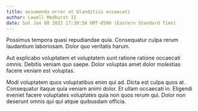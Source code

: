 ```yaml
---
title: assumenda error et blanditiis occaecati
author: Lowell Medhurst II
date: Sat Jan 08 2022 17:30:58 GMT-0500 (Eastern Standard Time)
---
```

Possimus tempora quasi repudiandae quia. Consequatur culpa rerum laudantium laboriosam. Dolor quo veritatis harum.

 Aut explicabo voluptatem et voluptatem sunt ratione ratione occaecati omnis. Debitis veniam quo saepe. Dolor voluptas amet dolor molestias facere veniam est voluptas.

 Modi voluptatem quos voluptatibus enim qui ad. Dicta est culpa quos at. Consequatur itaque quia veniam animi dolor. Et ullam occaecati in. Eligendi eveniet facere voluptates voluptates quia non quos rerum qui. Dolor non deserunt omnis qui qui atque quibusdam officia.